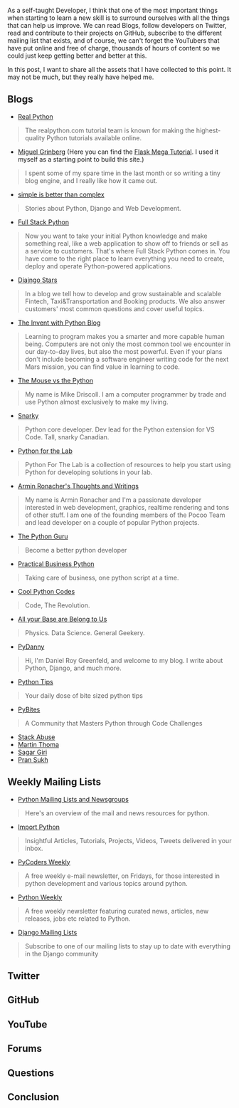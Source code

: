 As a self-taught Developer, I think that one of the most important things when starting to learn a new skill is to surround ourselves with all the things that can help us improve. We can read Blogs, follow developers on Twitter, read and contribute to their projects on GitHub, subscribe to the different mailing list that exists, and of course, we can't forget the YouTubers that have put online and free of charge, thousands of hours of content so we could just keep getting better and better at this. 

In this post, I want to share all the assets that I have collected to this point. It may not be much, but they really have helped me.

## Blogs

- [Real Python](https://realpython.com/)
> The realpython.com tutorial team is known for making the highest-quality Python tutorials available online.
- [Miguel Grinberg](https://blog.miguelgrinberg.com/index) (Here you can find the [Flask Mega Tutorial](https://blog.miguelgrinberg.com/post/the-flask-mega-tutorial-part-i-hello-world). I used it myself as a starting point to build this site.)
> I spent some of my spare time in the last month or so writing a tiny blog engine, and I really like how it came out.
- [simple is better than complex ](https://simpleisbetterthancomplex.com/)
> Stories about Python, Django and Web Development.
- [Full Stack Python](https://www.fullstackpython.com/blog.html)
> Now you want to take your initial Python knowledge and make something real, like a web application to show off to friends or sell as a service to customers. That's where Full Stack Python comes in. You have come to the right place to learn everything you need to create, deploy and operate Python-powered applications.
- [Diajngo Stars](https://djangostars.com/blog/)
> In a blog we tell how to develop and grow sustainable and scalable Fintech, Taxi&Transportation and Booking products. We also answer customers' most common questions and cover useful topics. 
- [The Invent with Python Blog](https://inventwithpython.com/blog/)
> Learning to program makes you a smarter and more capable human being. Computers are not only the most common tool we encounter in our day-to-day lives, but also the most powerful. Even if your plans don't include becoming a software engineer writing code for the next Mars mission, you can find value in learning to code.
- [The Mouse vs the Python](https://www.blog.pythonlibrary.org/)
> My name is Mike Driscoll. I am a computer programmer by trade and use Python almost exclusively to make my living. 
- [Snarky](https://snarky.ca/)
> Python core developer. Dev lead for the Python extension for VS Code. Tall, snarky Canadian.
- [Python for the Lab](https://www.pythonforthelab.com/blog/)
> Python For The Lab is a collection of resources to help you start using Python for developing solutions in your lab.
- [Armin Ronacher's Thoughts and Writings](http://lucumr.pocoo.org/)
> My name is Armin Ronacher and I'm a passionate developer interested in web development, graphics, realtime rendering and tons of other stuff. I am one of the founding members of the Pocoo Team and lead developer on a couple of popular Python projects.
- [The Python Guru](https://thepythonguru.com/blog/)
> Become a better python developer
- [Practical Business Python](http://pbpython.com/)
> Taking care of business, one python script at a time.
- [Cool Python Codes](https://coolpythoncodes.com/)
> Code, The Revolution.
- [All your Base are Belong to Us](https://allofyourbases.com/)
> Physics. Data Science. General Geekery.
- [PyDanny](https://www.pydanny.com/)
> Hi, I'm Daniel Roy Greenfeld, and welcome to my blog. I write about Python, Django, and much more. 
- [Python Tips](https://pythontips.com/)
> Your daily dose of bite sized python tips
- [PyBites](https://pybit.es/pages/articles.html)
> A Community that Masters Python through Code Challenges
- [Stack Abuse](https://stackabuse.com/tag/python/)
- [Martin Thoma](https://martin-thoma.com/)
- [Sagar Giri](https://girisagar46.github.io/)
- [Pran Sukh](https://pransukh.blogspot.com/)

## Weekly Mailing Lists

- [Python Mailing Lists and Newsgroups](https://www.python.org/community/lists/)
> Here's an overview of the mail and news resources for python.
- [Import Python](https://importpython.com/newsletter/)
> Insightful Articles, Tutorials, Projects, Videos, Tweets delivered in your inbox.
- [PyCoders Weekly](https://pycoders.com/)
> A free weekly e-mail newsletter, on Fridays, for those interested in python development and various topics around python.
- [Python Weekly](https://www.pythonweekly.com/)
> A free weekly newsletter featuring curated news, articles, new releases, jobs etc related to Python.
- [Django Mailing Lists](https://www.djangoproject.com/)
> Subscribe to one of our mailing lists to stay up to date with everything in the Django community

## Twitter

## GitHub

## YouTube

## Forums

## Questions

## Conclusion